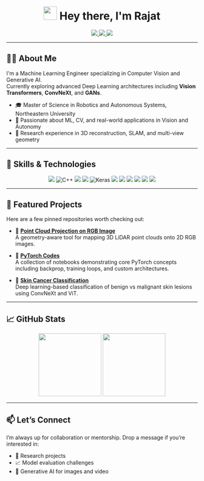 <h1 align="center">
  <img src="https://media.giphy.com/media/hvRJCLFzcasrR4ia7z/giphy.gif" width="35" /> Hey there, I'm Rajat
</h1>

<p align="center">
  <a href="mailto:rajatmehta1524@gmail.com">
    <img src="https://img.shields.io/badge/Email-D14836?style=for-the-badge&logo=gmail&logoColor=white" />
  </a>
  <a href="https://rajatmehta1524.github.io/Work_Portfolio/">
    <img src="https://img.shields.io/badge/Portfolio-000000?style=for-the-badge&logo=About.me&logoColor=white" />
  </a>
  <a href="https://www.linkedin.com/in/rajat-mehta2/">
    <img src="https://img.shields.io/badge/LinkedIn-0077B5?style=for-the-badge&logo=linkedin&logoColor=white" />
  </a>
  <!-- <a href="https://drive.google.com/your-resume-link">
    <img src="https://img.shields.io/badge/Resume-4CAF50?style=for-the-badge&logo=Google%20Drive&logoColor=white" />
  </a> -->
  <!-- <a href="https://scholar.google.com/your-scholar-id">
    <img src="https://img.shields.io/badge/Google%20Scholar-4285F4?style=for-the-badge&logo=Google%20Scholar&logoColor=white" />
  </a> -->
</p>

---

## 👨‍💻 About Me

I'm a Machine Learning Engineer specializing in Computer Vision and Generative AI.  
Currently exploring advanced Deep Learning architectures including **Vision Transformers**, **ConvNeXt**, and **GANs**.

- 🎓 Master of Science in Robotics and Autonomous Systems, Northeastern University  
- 🤖 Passionate about ML, CV, and real-world applications in Vision and Autonomy  
- 🔬 Research experience in 3D reconstruction, SLAM, and multi-view geometry  

---

## 🧠 Skills & Technologies

<p align="center">
  <img src="https://img.shields.io/badge/Python-3776AB?style=for-the-badge&logo=python&logoColor=white" />
  <img src="https://img.shields.io/badge/C++-00599C?style=for-the-badge&logo=c%2B%2B&logoColor=white" alt="C++"/>
  <img src="https://img.shields.io/badge/PyTorch-EE4C2C?style=for-the-badge&logo=pytorch&logoColor=white" />
  <img src="https://img.shields.io/badge/TensorFlow-FF6F00?style=for-the-badge&logo=tensorflow&logoColor=white" />
  <img src="https://img.shields.io/badge/Keras-D00000?style=for-the-badge&logo=keras&logoColor=white" alt="Keras"/>
  <img src="https://img.shields.io/badge/OpenCV-27338e?style=for-the-badge&logo=opencv&logoColor=white" />
  <img src="https://img.shields.io/badge/ROS-22314E?style=for-the-badge&logo=ros&logoColor=white" />
  <img src="https://img.shields.io/badge/Scikit--Learn-F7931E?style=for-the-badge&logo=scikit-learn&logoColor=white" />
  <img src="https://img.shields.io/badge/Linux-FCC624?style=for-the-badge&logo=linux&logoColor=black" />
  <img src="https://img.shields.io/badge/Docker-2496ED?style=for-the-badge&logo=docker&logoColor=white" />
  <img src="https://img.shields.io/badge/Git-F05032?style=for-the-badge&logo=git&logoColor=white" />
</p>

---

## 🚀 Featured Projects

Here are a few pinned repositories worth checking out:

- 🔹 [**Point Cloud Projection on RGB Image**](https://github.com/yourusername/Point-Cloud-Projection-on-RGB-Image)  
  A geometry-aware tool for mapping 3D LiDAR point clouds onto 2D RGB images.

- 🔹 [**PyTorch Codes**](https://github.com/yourusername/Pytorch-Codes)  
  A collection of notebooks demonstrating core PyTorch concepts including backprop, training loops, and custom architectures.

- 🔹 [**Skin Cancer Classification**](https://github.com/yourusername/skin-cancer-classifier)  
  Deep learning-based classification of benign vs malignant skin lesions using ConvNeXt and ViT.

---

## 📈 GitHub Stats

<p align="center">
  <img src="https://github-readme-stats.vercel.app/api?username=rajatmehta1524&show_icons=true&theme=radical" height="165" />
  <img src="https://github-readme-stats.vercel.app/api/top-langs/?username=rajatmehta1524&layout=compact&theme=radical" height="165" />
</p>

---
<!-- 
## 🧩 Fun Facts

- 🛠 Built ML pipelines on A5000 GPUs via JarvisLabs  
- ✍️ Drafted CVPR-style reports in LaTeX  
- 🔍 Explored ViT, ConvNeXt, CNNs, and SLAM systems  
- 🔄 Switched from theoretical ML to Generative AI quickly (and loving it!)

--- -->

## 📫 Let’s Connect

I’m always up for collaboration or mentorship. Drop a message if you’re interested in:

- 🤝 Research projects
- 📈 Model evaluation challenges
- 🎥 Generative AI for images and video
